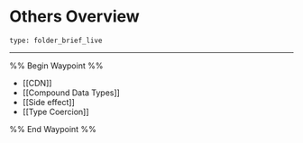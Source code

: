# Others Overview
 
```ccard
type: folder_brief_live
```
 
---

%% Begin Waypoint %%
- [[CDN]]
- [[Compound Data Types]]
- [[Side effect]]
- [[Type Coercion]]

%% End Waypoint %%